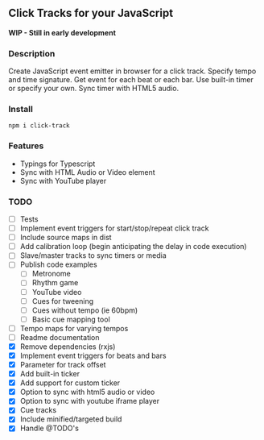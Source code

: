 ## Click Tracks for your JavaScript

**WIP - Still in early development**

### Description
Create JavaScript event emitter in browser for a click track. Specify tempo and time signature. Get event for each beat or each bar. Use built-in timer or specify your own. Sync timer with HTML5 audio.

### Install
`npm i click-track`

### Features
 - Typings for Typescript
 - Sync with HTML Audio or Video element
 - Sync with YouTube player

### TODO
 - [ ] Tests
 - [ ] Implement event triggers for start/stop/repeat click track
 - [ ] Include source maps in dist
 - [ ] Add calibration loop (begin anticipating the delay in code execution)
 - [ ] Slave/master tracks to sync timers or media
 - [ ] Publish code examples
   - [ ] Metronome
   - [ ] Rhythm game
   - [ ] YouTube video
   - [ ] Cues for tweening
   - [ ] Cues without tempo (ie 60bpm)
   - [ ] Basic cue mapping tool
 - [ ] Tempo maps for varying tempos
 - [ ] Readme documentation
 - [x] Remove dependencies (rxjs)
 - [x] Implement event triggers for beats and bars
 - [x] Parameter for track offset
 - [x] Add built-in ticker
 - [x] Add support for custom ticker
 - [x] Option to sync with html5 audio or video
 - [x] Option to sync with youtube iframe player
 - [x] Cue tracks
 - [x] Include minified/targeted build
 - [x] Handle @TODO's